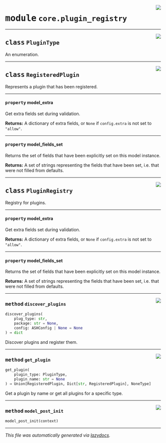 <!-- markdownlint-disable -->

<a href="https://github.com/example/my-project/blob/main/src/automated_security_helper/core/plugin_registry.py#L0"><img align="right" style="float:right;" src="https://img.shields.io/badge/-source-cccccc?style=flat-square"></a>

# <kbd>module</kbd> `core.plugin_registry`






---

<a href="https://github.com/example/my-project/blob/main/src/automated_security_helper/core/plugin_registry.py#L28"><img align="right" style="float:right;" src="https://img.shields.io/badge/-source-cccccc?style=flat-square"></a>

## <kbd>class</kbd> `PluginType`
An enumeration. 





---

<a href="https://github.com/example/my-project/blob/main/src/automated_security_helper/core/plugin_registry.py#L34"><img align="right" style="float:right;" src="https://img.shields.io/badge/-source-cccccc?style=flat-square"></a>

## <kbd>class</kbd> `RegisteredPlugin`
Represents a plugin that has been registered. 


---

#### <kbd>property</kbd> model_extra

Get extra fields set during validation. 



**Returns:**
  A dictionary of extra fields, or `None` if `config.extra` is not set to `"allow"`. 

---

#### <kbd>property</kbd> model_fields_set

Returns the set of fields that have been explicitly set on this model instance. 



**Returns:**
  A set of strings representing the fields that have been set,  i.e. that were not filled from defaults. 




---

<a href="https://github.com/example/my-project/blob/main/src/automated_security_helper/core/plugin_registry.py#L59"><img align="right" style="float:right;" src="https://img.shields.io/badge/-source-cccccc?style=flat-square"></a>

## <kbd>class</kbd> `PluginRegistry`
Registry for plugins. 


---

#### <kbd>property</kbd> model_extra

Get extra fields set during validation. 



**Returns:**
  A dictionary of extra fields, or `None` if `config.extra` is not set to `"allow"`. 

---

#### <kbd>property</kbd> model_fields_set

Returns the set of fields that have been explicitly set on this model instance. 



**Returns:**
  A set of strings representing the fields that have been set,  i.e. that were not filled from defaults. 



---

<a href="https://github.com/example/my-project/blob/main/src/automated_security_helper/core/plugin_registry.py#L82"><img align="right" style="float:right;" src="https://img.shields.io/badge/-source-cccccc?style=flat-square"></a>

### <kbd>method</kbd> `discover_plugins`

```python
discover_plugins(
    plug_type: str,
    package: str = None,
    config: ASHConfig | None = None
) → dict
```

Discover plugins and register them. 

---

<a href="https://github.com/example/my-project/blob/main/src/automated_security_helper/core/plugin_registry.py#L198"><img align="right" style="float:right;" src="https://img.shields.io/badge/-source-cccccc?style=flat-square"></a>

### <kbd>method</kbd> `get_plugin`

```python
get_plugin(
    plugin_type: PluginType,
    plugin_name: str = None
) → Union[RegisteredPlugin, Dict[str, RegisteredPlugin], NoneType]
```

Get a plugin by name or get all plugins for a specific type. 

---

<a href="https://github.com/example/my-project/blob/main/src/automated_security_helper/core/plugin_registry.py#L65"><img align="right" style="float:right;" src="https://img.shields.io/badge/-source-cccccc?style=flat-square"></a>

### <kbd>method</kbd> `model_post_init`

```python
model_post_init(context)
```








---

_This file was automatically generated via [lazydocs](https://github.com/ml-tooling/lazydocs)._
